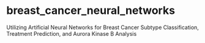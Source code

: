 # breast_cancer_neural_networks
Utilizing Artificial Neural Networks for Breast Cancer Subtype Classification, Treatment Prediction, and Aurora Kinase B Analysis
